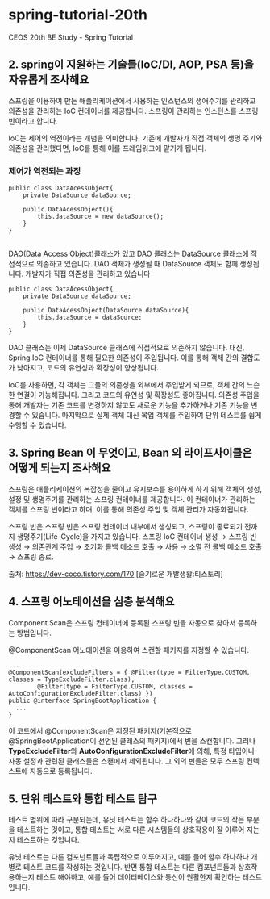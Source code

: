 # spring-tutorial-20th
CEOS 20th BE Study - Spring Tutorial

## 2. spring이 지원하는 기술들(IoC/DI, AOP, PSA 등)을 자유롭게 조사해요

스프링을 이용하여 만든 애플리케이션에서 사용하는 인스턴스의 생애주기를 관리하고 의존성을 관리하는 IoC 컨테이너를 제공합니다.
스프링이 관리하는 인스턴스를 스프링 빈이라고 합니다.

IoC는 제어의 역전이라는 개념을 의미합니다.
기존에 개발자가 직접 객체의 생명 주기와 의존성을 관리했다면,
IoC를 통해 이를 프레임워크에 맡기게 됩니다.

### 제어가 역전되는 과정
```
public class DataAcessObject{
    private DataSource dataSource;
    
    public DataAcessObject(){
        this.dataSource = new dataSource();
    }
}


```
DAO(Data Access Object)클래스가 있고
DAO 클래스는 DataSource 클래스에 직접적으로 의존하고 있습니다.
DAO 객체가 생성될 때 DataSource 객체도 함께 생성됩니다.
개발자가 직접 의존성을 관리하고 있습니다

```
public class DataAcessObject{
    private DataSource dataSource;
    
    public DataAcessObject(DataSource dataSource){
        this.dataSource = dataSource;
    }
}

```
DAO 클래스는 이제 DataSource 클래스에 직접적으로 의존하지 않습니다.
대신, Spring IoC 컨테이너를 통해 필요한 의존성이 주입됩니다.
이를 통해 객체 간의 결합도가 낮아지고,
코드의 유연성과 확장성이 향상됩니다.

IoC를 사용하면, 각 객체는 그들의 의존성을 외부에서 주입받게 되므로,
객체 간의 느슨한 연결이 가능해집니다.
그리고 코드의 유연성 및 확장성도 좋아집니다.
의존성 주입을 통해 개발자는 기존 코드를 변경하지 않고도
새로운 기능을 추가하거나 기존 기능을 변경할 수 있습니다.
마지막으로 실제 객체 대신 목업 객체를 주입하여
단위 테스트를 쉽게 수행할 수 있습니다.

## 3. Spring Bean 이 무엇이고, Bean 의 라이프사이클은 어떻게 되는지 조사해요

스프링은 애플리케이션의 복잡성을 줄이고 유지보수를 용이하게 하기 위해 객체의 생성, 설정 및 생명주기를 관리하는 스프링 컨테이너를 제공합니다.
이 컨테이너가 관리하는 객체를 스프링 빈이라고 하며, 이를 통해 의존성 주입 및 객체 관리가 자동화됩니다.

스프링 빈은 스프링 빈은 스프링 컨테이너 내부에서 생성되고, 스프링이 종료되기 전까지 생명주기(Life-Cycle)을 가지고 있습니다.
스프링 IoC 컨테이너 생성 → 스프링 빈 생성 → 의존관계 주입 → 초기화 콜백 메소드 호출 → 사용 → 소멸 전 콜백 메소드 호출 → 스프링 종료.

출처: https://dev-coco.tistory.com/170 [슬기로운 개발생활:티스토리]


## 4. 스프링 어노테이션을 심층 분석해요
   
Component Scan은 스프링 컨테이너에 등록된 스프링 빈을 자동으로 찾아서 등록하는 방법입니다.

@ComponentScan 어노테이션을 이용하여 스캔할 패키지를 지정할 수 있습니다.
```
...
@ComponentScan(excludeFilters = { @Filter(type = FilterType.CUSTOM, classes = TypeExcludeFilter.class),
        @Filter(type = FilterType.CUSTOM, classes = AutoConfigurationExcludeFilter.class) })
public @interface SpringBootApplication {
  ...
}

```
이 코드에서 @ComponentScan은 지정된 패키지(기본적으로 @SpringBootApplication이 선언된 클래스의 패키지)에서 빈을 스캔합니다.
그러나 **TypeExcludeFilter**와 **AutoConfigurationExcludeFilter**에 의해, 특정 타입이나 자동 설정과 관련된 클래스들은 스캔에서 제외됩니다.
그 외의 빈들은 모두 스프링 컨텍스트에 자동으로 등록됩니다.
## 5. 단위 테스트와 통합 테스트 탐구
테스트 범위에 따라 구분되는데, 유닛 테스트는 함수 하나하나와 같이 코드의 작은 부분을 테스트하는 것이고, 
통합 테스트는 서로 다른 시스템들의 상호작용이 잘 이루어 지는지 테스트하는 것입니다. 

유닛 테스트는 다른 컴포넌트들과 독립적으로 이루어지고, 예를 들어 함수 하나하나 개별로 테스트 코드를 작성하는 것입니다. 
반면 통합 테스트는 다른 컴포넌트들과 상호작용하는지 테스트 해야하고, 예를 들어 데이터베이스와 통신이 원활한지 확인하는 테스트입니다. 
